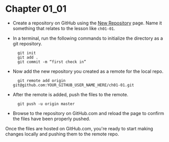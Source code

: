 # Chapter 01_01

- Create a repository on GitHub using the [New Repository](https://github.com/new) page.  Name it something that relates to the lesson like `ch01-01`.

- In a terminal, run the following commands to initialize the directory as a git repository.

        git init
        git add .
        git commit -m “first check in”

- Now add the new repository you created as a remote for the local repo.

        git remote add origin git@github.com:YOUR_GITHUB_USER_NAME_HERE/ch01-01.git

- After the remote is added, push the files to the remote.

        git push -u origin master

 - Browse to the repository on GitHub.com and reload the page to confirm the files have been properly pushed.

Once the files are hosted on GitHub.com, you're ready to start making changes locally and pushing them to the remote repo.
